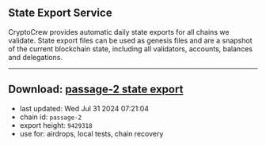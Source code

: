 ## State Export Service
CryptoCrew provides automatic daily state exports for all chains we validate. State export files can be used as genesis files and are a snapshot of the current blockchain state, including all validators, accounts, balances and delegations.

---
**Download: [passage-2 state export](https://dl-eu2.ccvalidators.com/SERVICE/passage/passage-2_export_9429318.json)**
---

- last updated: Wed Jul 31 2024 07:21:04
- chain id: `passage-2`
- export height: `9429318`
- use for: airdrops, local tests, chain recovery
